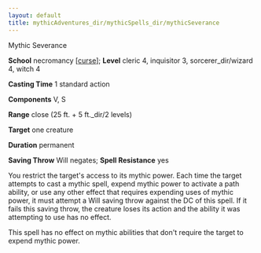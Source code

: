 ```yaml
---
layout: default
title: mythicAdventures_dir/mythicSpells_dir/mythicSeverance
---
```

Mythic Severance

**School** necromancy [[curse](../monsters_dir/universalMonsterRules#_curse)]; **Level** cleric 4, inquisitor 3, sorcerer_dir/wizard 4, witch 4

**Casting Time** 1 standard action

**Components** V, S

**Range** close (25 ft. + 5 ft._dir/2 levels)

**Target** one creature

**Duration** permanent

**Saving Throw** Will negates; **Spell Resistance** yes

You restrict the target's access to its mythic power. Each time the target attempts to cast a mythic spell, expend mythic power to activate a path ability, or use any other effect that requires expending uses of mythic power, it must attempt a Will saving throw against the DC of this spell. If it fails this saving throw, the creature loses its action and the ability it was attempting to use has no effect.

This spell has no effect on mythic abilities that don't require the target to expend mythic power.

